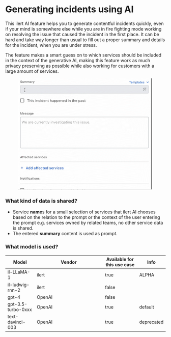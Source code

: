# Generating incidents using AI

This ilert AI feature helps you to generate contentful incidents quickly, even if your mind is somewhere else while you are in fire fighting mode working on resolving the issue that caused the incident in the first place. It can be hard and take way longer than usual to fill out a proper summary and details for the incident, when you are under stress.

The feature makes a smart guess on to which services should be included in the context of the generative AI, making this feature work as much privacy preserving as possible while also working for customers with a large amount of services.

<figure><img src="../.gitbook/assets/ilert_ai_incident_creation.gif" alt=""><figcaption></figcaption></figure>

### What kind of data is shared?

* Service **name**s for a small selection of services that ilert AI chooses based on the relation to the prompt or the context of the user entering the prompt e.g. services owned by related teams, no other service data is shared.
* The entered **summary** content is used as prompt.

### What model is used?

<table><thead><tr><th>Model</th><th width="200.66666666666669">Vendor</th><th data-type="checkbox">Available for this use case</th><th>Info</th></tr></thead><tbody><tr><td>il-LLaMA-1</td><td>ilert</td><td>true</td><td>ALPHA</td></tr><tr><td>il-ludwig-rnn-2</td><td>ilert</td><td>false</td><td></td></tr><tr><td>gpt-4</td><td>OpenAI</td><td>false</td><td></td></tr><tr><td>gpt-3.5-turbo-0xxx</td><td>OpenAI</td><td>true</td><td>default</td></tr><tr><td>text-davinci-003</td><td>OpenAI</td><td>true</td><td>deprecated</td></tr></tbody></table>

